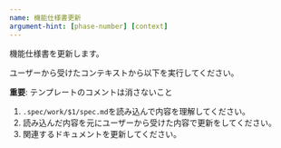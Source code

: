 ```yaml
---
name: 機能仕様書更新
argument-hint: [phase-number] [context]
---
```


機能仕様書を更新します。

ユーザーから受けたコンテキストから以下を実行してください。

**重要**: テンプレートのコメントは消さないこと

1. `.spec/work/$1/spec.md`を読み込んで内容を理解してください。
2. 読み込んだ内容を元にユーザーから受けた内容で更新をしてください。
3. 関連するドキュメントを更新してください。